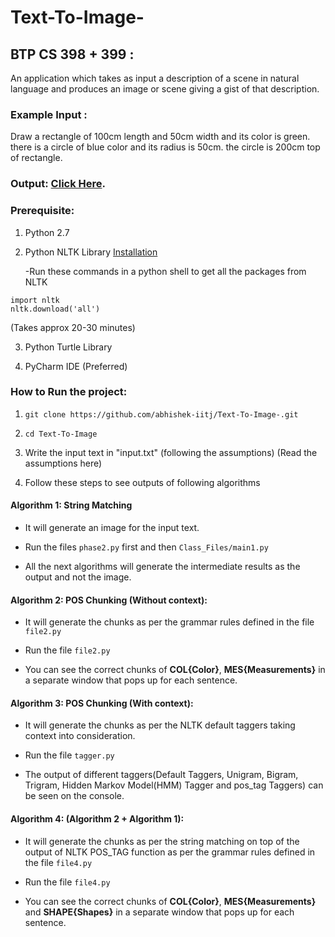 # Text-To-Image-
## BTP CS 398 + 399 : 
An application which takes as input a description of a scene in natural language and produces an image or scene giving a gist of that description. 

### Example Input : 
Draw a rectangle of 100cm length and 50cm width and its color is green. there is a circle of blue color and its radius is 50cm. the circle is 200cm top of rectangle.

### Output: [Click Here](https://drive.google.com/file/d/1ET-NEm3_8T4NQtcEwrQ-0ocTo9rLQtEU/view?usp=sharing).

### Prerequisite:

  1. Python 2.7
  
  2. Python NLTK Library [Installation](https://www.nltk.org/install.html)
  
     -Run these commands in a python shell to get all the packages from NLTK
    
    import nltk
    nltk.download('all') 
    
   (Takes approx 20-30 minutes)
    
  3. Python Turtle Library 
  
  4. PyCharm IDE (Preferred)

### How to Run the project:

  1. ```git clone https://github.com/abhishek-iitj/Text-To-Image-.git```
  2. ```cd Text-To-Image```
  
  3. Write the input text in "input.txt" (following the assumptions) (Read the assumptions here)
  
  4. Follow these steps to see outputs of following algorithms
  
  
#### Algorithm 1: String Matching

   - It will generate an image for the input text.

   - Run the files ```phase2.py``` first and then ```Class_Files/main1.py```
    
   - All the next algorithms will generate the intermediate results as the output and not the image. 
 
 #### Algorithm 2: POS Chunking (Without context):
 
   - It will generate the chunks as per the grammar rules defined in the file ```file2.py```
  
   - Run the file ```file2.py```
   
   - You can see the correct chunks of **COL{Color}**, **MES{Measurements}** in a separate window that pops up for each sentence. 
 
 #### Algorithm 3: POS Chunking (With context):
 
   - It will generate the chunks as per the NLTK default taggers taking context into consideration.
  
   - Run the file ```tagger.py```
   
   - The output of different taggers(Default Taggers, Unigram, Bigram, Trigram, Hidden Markov Model(HMM) Tagger and pos_tag Taggers) can be seen on the console. 
      
 #### Algorithm 4: (Algorithm 2 + Algorithm 1):
 
   - It will generate the chunks as per the string matching on top of the output of NLTK POS_TAG function as per the grammar rules defined in the file ```file4.py```
  
   - Run the file ```file4.py```
 
   - You can see the correct chunks of **COL{Color}**, **MES{Measurements}** and **SHAPE{Shapes}** in a separate window that pops up for each sentence. 
   
  
